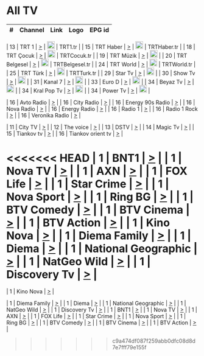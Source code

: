 <h1>All TV</h1>

| #   | Channel        | Link  | Logo | EPG id |
|:---:|:--------------:|:-----:|:----:|:------:|

| 13  | TRT 1            | [>](https://tv-trt1.medya.trt.com.tr/master.m3u8) | <img height="20" src="https://i.imgur.com/j786OLG.png"/> | TRT1.tr |
| 15  | TRT Haber        | [>](https://tv-trthaber.medya.trt.com.tr/master.m3u8) | <img height="20" src="https://i.imgur.com/OVfo8Ab.png"/> | TRTHaber.tr |
| 18  | TRT Çocuk        | [>](https://tv-trtcocuk.medya.trt.com.tr/master.m3u8) | <img height="20" src="https://i.imgur.com/QLFmD6d.png"/> | TRTCocuk.tr |
| 19  | TRT Müzik        | [>](https://tv-trtmuzik.medya.trt.com.tr/master.m3u8) | <img height="20" src="https://i.imgur.com/fIVFCEd.png"/> |
| 20  | TRT Belgesel     | [>](https://tv-trtbelgesel.medya.trt.com.tr/master.m3u8) | <img height="20" src="https://i.imgur.com/MGO87pe.png"/> | TRTBelgesel.tr |
| 24  | TRT World        | [>](https://tv-trtworld.medya.trt.com.tr/master.m3u8) | <img height="20" src="https://i.imgur.com/JEA2xpv.png"/> | TRTWorld.tr |
| 25  | TRT Türk         | [>](https://tv-trtturk.medya.trt.com.tr/master.m3u8) | <img height="20" src="https://i.imgur.com/OSTOQNw.png"/> | TRTTurk.tr |
| 29  | Star Tv   | [>](https://dogus-live.daioncdn.net/startv/startv_360p.m3u8) | <img height="20" src="https://i.imgur.com/IebUZx1.png"/> |
| 30  | Show Tv     | [>](https://ciner-live.daioncdn.net/showtv/showtv.m3u8) | <img height="20" src="https://i.imgur.com/IebUZx1.png"/> |
| 31  | Kanal 7     | [>](https://kanal7-live.daioncdn.net/kanal7/kanal7.m3u8) | <img height="20" src="https://i.imgur.com/IebUZx1.png"/> |
| 33  | Euro D    | [>](https://www.youtube.com/user/KanalD/live) | <img height="20" src="https://i.imgur.com/IebUZx1.png"/> |
| 34  | Beyaz Tv     | [>](https://beyaztv-live.daioncdn.net/beyaztv/beyaztv.m3u8) | <img height="20" src="https://i.imgur.com/IebUZx1.png"/> |
| 34  | Kral Pop Tv     | [>](https://www.youtube.com/watch?v=GuFTuKoXepw) | <img height="20" src="https://i.imgur.com/IebUZx1.png"/> |
| 34  | Power Tv     | [>](https://livetv.powerapp.com.tr/powerTV/powerhd.smil/chunklist.m3u8) | <img height="20" src="https://i.imgur.com/IebUZx1.png"/> |

| 16  | Avto Radio | [>](http://stream.metacast.eu/avtoradio.mp3.m3u) |
| 16  | City Radio | [>](http://stream.metacast.eu/city.aac.m3u) |
| 16  | Energy 90s Radio | [>](http://stream.metacast.eu/energy-90s.m3u) |
| 16  | Nova Radio | [>](http://stream.metacast.eu/nova.aac.m3u) |
| 16  | Energy Radio | [>](http://stream.metacast.eu/nrj.aac.m3u) |
| 16  | Radio 1 | [>](http://stream.metacast.eu/radio1.aac.m3u) |
| 16  | Radio 1 Rock | [>](http://stream.metacast.eu/radio1rock.aac.m3u) |
| 16  | Veronika Radio | [>](http://stream.metacast.eu/veronika.aac.m3u) |

| 11  | City TV | [>](https://tv.city.bg/play/tshls/citytv/index.m3u8) |
| 12  | The voice | [>](https://bss1.neterra.tv/thevoice/thevoice.m3u8) |
| 13  | DSTV | [>](http://46.249.95.140:8081/hls/data.m3u8) |
| 14  | Magic Tv | [>](https://bss1.neterra.tv/magictv/magictv.m3u8) |
| 15  | Tiankov tv | [>](https://streamer103.neterra.tv/tiankov-folk/live.m3u8) |
| 16  | Tiankov orient tv | [>](https://streamer103.neterra.tv/tiankov-orient/live.m3u8) |

<<<<<<< HEAD
| 1 | BNT1 | [>](https://ymkaya.xyz:43255/tv/bnt1/playlist.m3u8?wmsAuthSign=c2VydmVyX3RpbWU9NS8xNi8yMDI1IDY6NDU6NTUgUE0maGFzaF92YWx1ZT1GK3VOWjdlYzk0K04rRkEycCtVbmdRPT0mdmFsaWRtaW51dGVzPTYw) |
| 1 | Nova TV | [>](https://ymkaya.xyz:43255/tv/novatv/playlist.m3u8?wmsAuthSign=c2VydmVyX3RpbWU9NS8xNi8yMDI1IDY6NDY6MDUgUE0maGFzaF92YWx1ZT16S0w0Q1lGbDFjNXJEenpYNjR3WVNnPT0mdmFsaWRtaW51dGVzPTYw) |
| 1 | AXN | [>](https://ymkaya.xyz:43255/tv/axn/playlist.m3u8?wmsAuthSign=c2VydmVyX3RpbWU9NS8xNi8yMDI1IDY6NDY6MTUgUE0maGFzaF92YWx1ZT1GMjRtR1YwVlZ4UjlSbE5HVGpLQmNnPT0mdmFsaWRtaW51dGVzPTYw) |
| 1 | FOX Life | [>](https://ymkaya.xyz:43255/tv/foxlife/playlist.m3u8?wmsAuthSign=c2VydmVyX3RpbWU9NS8xNi8yMDI1IDY6NDY6MjYgUE0maGFzaF92YWx1ZT1TbituMkNKRS9UZ21hNXplTGJsZ3p3PT0mdmFsaWRtaW51dGVzPTYw) |
| 1 | Star Crime | [>](https://ymkaya.xyz:43255/tv/foxcrime/playlist.m3u8?wmsAuthSign=c2VydmVyX3RpbWU9NS8xNi8yMDI1IDY6NDY6MzYgUE0maGFzaF92YWx1ZT12OXVqNXRXRWo0U2xCaTZnbjVEVlJBPT0mdmFsaWRtaW51dGVzPTYw) |
| 1 | Nova Sport | [>](https://ymkaya.xyz:43255/tv/novasport/playlist.m3u8?wmsAuthSign=c2VydmVyX3RpbWU9NS8xNi8yMDI1IDY6NDY6NDYgUE0maGFzaF92YWx1ZT1Uekg3ck0xWWVGbHdhZUlMUWY4eFVnPT0mdmFsaWRtaW51dGVzPTYw) |
| 1 | Ring BG | [>](https://ymkaya.xyz:43255/tv/ringbg/playlist.m3u8?wmsAuthSign=c2VydmVyX3RpbWU9NS8xNi8yMDI1IDY6NDY6NTYgUE0maGFzaF92YWx1ZT1GdVpkMGd2YXIxYWFwVkRsZ1htS1VnPT0mdmFsaWRtaW51dGVzPTYw) |
| 1 | BTV Comedy | [>](https://ymkaya.xyz:43255/tv/btvcomedy/playlist.m3u8?wmsAuthSign=c2VydmVyX3RpbWU9NS8xNi8yMDI1IDY6NDc6MDYgUE0maGFzaF92YWx1ZT1kSHlMMndpRk1mb2xLNldHOEhFTHJRPT0mdmFsaWRtaW51dGVzPTYw) |
| 1 | BTV Cinema | [>](https://ymkaya.xyz:43255/tv/btvcinema/playlist.m3u8?wmsAuthSign=c2VydmVyX3RpbWU9NS8xNi8yMDI1IDY6NDc6MTcgUE0maGFzaF92YWx1ZT0xRDJ3VCtMYVg4WnVsUExkbEVKSkVBPT0mdmFsaWRtaW51dGVzPTYw) |
| 1 | BTV Action | [>](https://ymkaya.xyz:43255/tv/btvaction/playlist.m3u8?wmsAuthSign=c2VydmVyX3RpbWU9NS8xNi8yMDI1IDY6NDc6MjcgUE0maGFzaF92YWx1ZT15Ry9JMlpqdnV4SzJOZ1o0YzQzUUtRPT0mdmFsaWRtaW51dGVzPTYw) |
| 1 | Kino Nova | [>](https://ymkaya.xyz:43255/tv/kinonova/playlist.m3u8?wmsAuthSign=c2VydmVyX3RpbWU9NS8xNi8yMDI1IDY6NDc6MzcgUE0maGFzaF92YWx1ZT1RUjFPdGdXaTVKdTNncEdTZFVmYzh3PT0mdmFsaWRtaW51dGVzPTYw) |
| 1 | Diema Family | [>](https://ymkaya.xyz:43255/tv/diemafamily/playlist.m3u8?wmsAuthSign=c2VydmVyX3RpbWU9NS8xNi8yMDI1IDY6NDc6NDcgUE0maGFzaF92YWx1ZT1Wd0ZDYWZid2dubGpMdlZzdlVFZjNBPT0mdmFsaWRtaW51dGVzPTYw) |
| 1 | Diema | [>](https://ymkaya.xyz:43255/tv/diema/playlist.m3u8?wmsAuthSign=c2VydmVyX3RpbWU9NS8xNi8yMDI1IDY6NDc6NTcgUE0maGFzaF92YWx1ZT0veThjbmxYbFVmZDhZdnZ3cVZaYWlRPT0mdmFsaWRtaW51dGVzPTYw) |
| 1 | National Geographic | [>](https://ymkaya.xyz:43255/tv/natgeo/playlist.m3u8?wmsAuthSign=c2VydmVyX3RpbWU9NS8xNi8yMDI1IDY6NDg6MDYgUE0maGFzaF92YWx1ZT1GSlY5YWg3akJucnlIaXBKRjM2NHd3PT0mdmFsaWRtaW51dGVzPTYw) |
| 1 | NatGeo Wild | [>](https://ymkaya.xyz:43255/tv/natgeowild/playlist.m3u8?wmsAuthSign=c2VydmVyX3RpbWU9NS8xNi8yMDI1IDY6NDg6MTYgUE0maGFzaF92YWx1ZT00ZTdBZVNUWnZ2MVVUV3g1QjhvdHlBPT0mdmFsaWRtaW51dGVzPTYw) |
| 1 | Discovery Tv | [>](https://ymkaya.xyz:43255/tv/discovery/playlist.m3u8?wmsAuthSign=c2VydmVyX3RpbWU9NS8xNi8yMDI1IDY6NDg6MjYgUE0maGFzaF92YWx1ZT1IY0ovNUU3NHgvc1hNZE9uVjdabFFnPT0mdmFsaWRtaW51dGVzPTYw) |
=======


| 1 | Kino Nova | [>](https://ymkaya.xyz:11336/tv/kinonova/playlist.m3u8?wmsAuthSign=c2VydmVyX3RpbWU9MS8yLzIwMjUgNDo0MDoyMCBBTSZoYXNoX3ZhbHVlPWlFS1FrWEtMMVRFM3l5YklUWUJQUHc9PSZ2YWxpZG1pbnV0ZXM9NjA=) |

| 1 | Diema Family | [>](https://ymkaya.xyz:11336/tv/diemafamily/playlist.m3u8?wmsAuthSign=c2VydmVyX3RpbWU9MS8yLzIwMjUgNDo0MDozMCBBTSZoYXNoX3ZhbHVlPUVUaTVKTldvZTF5WVVCM0YwL21kaXc9PSZ2YWxpZG1pbnV0ZXM9NjA=) |
| 1 | Diema | [>](https://ymkaya.xyz:11336/tv/diema/playlist.m3u8?wmsAuthSign=c2VydmVyX3RpbWU9MS8yLzIwMjUgNDo0MDo0MCBBTSZoYXNoX3ZhbHVlPVlYMWVJT2NuUjNpUTBsaytEUFFOS2c9PSZ2YWxpZG1pbnV0ZXM9NjA=) |
| 1 | National Geographic | [>](https://ymkaya.xyz:11336/tv/natgeo/playlist.m3u8?wmsAuthSign=c2VydmVyX3RpbWU9MS8yLzIwMjUgNDo0MTo0MSBBTSZoYXNoX3ZhbHVlPTJQTlVmcG5nYWx0M013eUhGRGxnd0E9PSZ2YWxpZG1pbnV0ZXM9NjA=) |
| 1 | NatGeo Wild | [>](https://ymkaya.xyz:11336/tv/natgeowild/playlist.m3u8?wmsAuthSign=c2VydmVyX3RpbWU9MS8yLzIwMjUgNDo0MTo1MSBBTSZoYXNoX3ZhbHVlPVl1OXZaTTliN0hGWEN3eDBYd1duNkE9PSZ2YWxpZG1pbnV0ZXM9NjA=) |
| 1 | Discovery Tv | [>](https://ymkaya.xyz:11336/tv/discovery/playlist.m3u8?wmsAuthSign=c2VydmVyX3RpbWU9MS8yLzIwMjUgNDo0MjowMSBBTSZoYXNoX3ZhbHVlPWtBQmdLNlY2RmQwWElzMVYzSDJyVkE9PSZ2YWxpZG1pbnV0ZXM9NjA=) |
| 1 | BNT1 | [>](https://ymkaya.xyz:11336/tv/bnt1/playlist.m3u8?wmsAuthSign=c2VydmVyX3RpbWU9MS8yLzIwMjUgNDozODozOCBBTSZoYXNoX3ZhbHVlPVVrMVlRQXpJWlhYeUh6ZFVpSC9NMUE9PSZ2YWxpZG1pbnV0ZXM9NjA=) |
| 1 | Nova TV | [>](https://ymkaya.xyz:11336/tv/novatv/playlist.m3u8?wmsAuthSign=c2VydmVyX3RpbWU9MS8yLzIwMjUgNDozODo0OCBBTSZoYXNoX3ZhbHVlPUVxQjh1a0ZzYkVGZU8zZDFGTzdreVE9PSZ2YWxpZG1pbnV0ZXM9NjA=) |
| 1 | AXN | [>](https://ymkaya.xyz:11336/tv/axn/playlist.m3u8?wmsAuthSign=c2VydmVyX3RpbWU9MS8yLzIwMjUgNDozODo1OCBBTSZoYXNoX3ZhbHVlPUpkWStGY1hkNXhaOVpPZ0thQ0FZL3c9PSZ2YWxpZG1pbnV0ZXM9NjA=) |
| 1 | FOX Life | [>](https://ymkaya.xyz:11336/tv/foxlife/playlist.m3u8?wmsAuthSign=c2VydmVyX3RpbWU9MS8yLzIwMjUgNDozOToxMCBBTSZoYXNoX3ZhbHVlPWt1ZDc1T3AzYlZDTjJnSy9TU0xJZlE9PSZ2YWxpZG1pbnV0ZXM9NjA=) |
| 1 | Star Crime | [>](https://ymkaya.xyz:11336/tv/foxcrime/playlist.m3u8?wmsAuthSign=c2VydmVyX3RpbWU9MS8yLzIwMjUgNDozOToyMCBBTSZoYXNoX3ZhbHVlPXIwVU45Nm9FR1l2enNkTG9TanBxbmc9PSZ2YWxpZG1pbnV0ZXM9NjA=) |
| 1 | Nova Sport | [>](https://ymkaya.xyz:11336/tv/novasport/playlist.m3u8?wmsAuthSign=c2VydmVyX3RpbWU9MS8yLzIwMjUgNDozOTozMCBBTSZoYXNoX3ZhbHVlPXlSZ0UxazVaM0xhSmc0NmR4T0c1T2c9PSZ2YWxpZG1pbnV0ZXM9NjA=) |
| 1 | Ring BG | [>](https://ymkaya.xyz:11336/tv/ringbg/playlist.m3u8?wmsAuthSign=c2VydmVyX3RpbWU9MS8yLzIwMjUgNDozOTo0MCBBTSZoYXNoX3ZhbHVlPTR4aUlFNHVUYWN4enY1WkVuOFZma2c9PSZ2YWxpZG1pbnV0ZXM9NjA=) |
| 1 | BTV Comedy | [>](https://ymkaya.xyz:11336/tv/btvcomedy/playlist.m3u8?wmsAuthSign=c2VydmVyX3RpbWU9MS8yLzIwMjUgNDozOTo1MCBBTSZoYXNoX3ZhbHVlPUtrMTJ2RHNTTUU1RFp1ZkVOdXFSK3c9PSZ2YWxpZG1pbnV0ZXM9NjA=) |
| 1 | BTV Cinema | [>](https://ymkaya.xyz:11336/tv/btvcinema/playlist.m3u8?wmsAuthSign=c2VydmVyX3RpbWU9MS8yLzIwMjUgNDozOTo1OSBBTSZoYXNoX3ZhbHVlPTZWcU9FZW56cG1NM1lrYy8xNE5NeHc9PSZ2YWxpZG1pbnV0ZXM9NjA=) |
| 1 | BTV Action | [>](https://ymkaya.xyz:11336/tv/btvaction/playlist.m3u8?wmsAuthSign=c2VydmVyX3RpbWU9MS8yLzIwMjUgNDo0MDoxMCBBTSZoYXNoX3ZhbHVlPUlDd0ErRkZVWThyMVZwR3c2REdGZ3c9PSZ2YWxpZG1pbnV0ZXM9NjA=) |
>>>>>>> c9a474df087f259abb0dfc08d8d7e7fff79e155f

